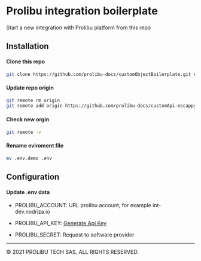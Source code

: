 # Prolibu integration boilerplate

Start a new integration with Prolibu platform from this repo

## Installation

#### Clone this repo 
```bash
git clone https://github.com/prolibu-docs/customObjectBoilerplate.git escappy-dev
```

#### Update repo origin 
```bash
git remote rm origin
git remote add origin https://github.com/prolibu-docs/customApi-escappy-dev.git
```

#### Check new orgin 
```bash
git remote -v
```

#### Rename eviroment file
```bash
mv .env.demo .env
```

## Configuration

#### Update .env data

- PROLIBU_ACCOUNT: URL prolibu account, for example int-dev.nodriza.io

- PROLIBU_API_KEY: [Generate Api Key](https://github.com/prolibu-docs/docs/blob/main/api-key.md)

- PROLIBU_SECRET: Request to software provider


---------------
© 2021 PROLIBU TECH SAS, ALL RIGHTS RESERVED.
